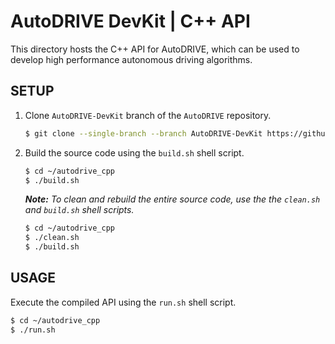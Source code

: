 # AutoDRIVE DevKit | C++ API

This directory hosts the C++ API for AutoDRIVE, which can be used to develop high performance autonomous driving algorithms.

## SETUP

1. Clone `AutoDRIVE-DevKit` branch of the `AutoDRIVE` repository.
    ```bash
    $ git clone --single-branch --branch AutoDRIVE-DevKit https://github.com/Tinker-Twins/AutoDRIVE.git
    ```
2. Build the source code using the `build.sh` shell script.
    ```bash
    $ cd ~/autodrive_cpp
    $ ./build.sh
    ```
  
    _**Note:** To clean and rebuild the entire source code, use the the `clean.sh` and `build.sh` shell scripts._
    ```bash
    $ cd ~/autodrive_cpp
    $ ./clean.sh
    $ ./build.sh
    ```
## USAGE

Execute the compiled API using the `run.sh` shell script.
```bash
$ cd ~/autodrive_cpp
$ ./run.sh
```
